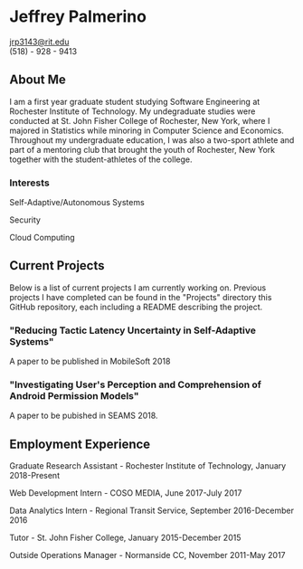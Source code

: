 # Jeffrey Palmerino 
jrp3143@rit.edu <br />
(518) - 928 - 9413

## About Me
I am a first year graduate student studying Software Engineering at Rochester Institute of Technology. My undegraduate studies were conducted at St. John Fisher College of Rochester, New York, where I majored in Statistics while minoring in Computer Science and Economics. Throughout my undergraduate education, I was also a two-sport athlete and part of a mentoring club that brought the youth of Rochester, New York together with the student-athletes of the college. 

### Interests
Self-Adaptive/Autonomous Systems

Security

Cloud Computing

## Current Projects
Below is a list of current projects I am currently working on. Previous projects I have completed can be found in the "Projects" directory this GitHub repository, each including a README describing the project.

### "Reducing Tactic Latency Uncertainty in Self-Adaptive Systems"
A paper to be published in MobileSoft 2018

### "Investigating User's Perception and Comprehension of Android Permission Models"
A paper to be pubished in SEAMS 2018. 

## Employment Experience
Graduate Research Assistant - Rochester Institute of Technology, January 2018-Present

Web Development Intern - COSO MEDIA, June 2017-July 2017

Data Analytics Intern - Regional Transit Service, September 2016-December 2016

Tutor - St. John Fisher College, January 2015-December 2015

Outside Operations Manager - Normanside CC, November 2011-May 2017
